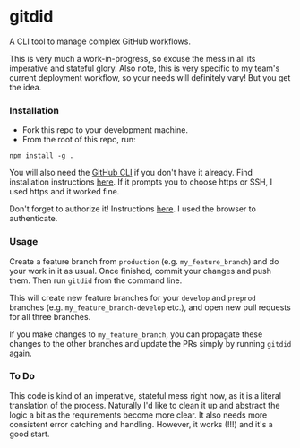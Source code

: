 # gitdid

A CLI tool to manage complex GitHub workflows.

This is very much a work-in-progress, so excuse the mess in all its imperative and stateful glory. Also note, this is very specific to my team's current deployment workflow, so your needs will definitely vary! But you get the idea.

### Installation

- Fork this repo to your development machine.
- From the root of this repo, run:

`npm install -g .`

You will also need the [GitHub CLI](https://cli.github.com/) if you don't have it already. Find installation instructions [here](https://github.com/cli/cli#installation). If it prompts you to choose https or SSH, I used https and it worked fine.

Don't forget to authorize it! Instructions [here](https://cli.github.com/manual/gh_auth_login). I used the browser to authenticate.

### Usage

Create a feature branch from `production` (e.g. `my_feature_branch`) and do your work in it as usual. Once finished, commit your changes and push them. Then run `gitdid` from the command line.

This will create new feature branches for your `develop` and `preprod` branches (e.g. `my_feature_branch-develop` etc.), and open new pull requests for all three branches.

If you make changes to `my_feature_branch`, you can propagate these changes to the other branches and update the PRs simply by running `gitdid` again.

### To Do

This code is kind of an imperative, stateful mess right now, as it is a literal translation of the process. Naturally I'd like to clean it up and abstract the logic a bit as the requirements become more clear. It also needs more consistent error catching and handling. However, it works (!!!) and it's a good start.